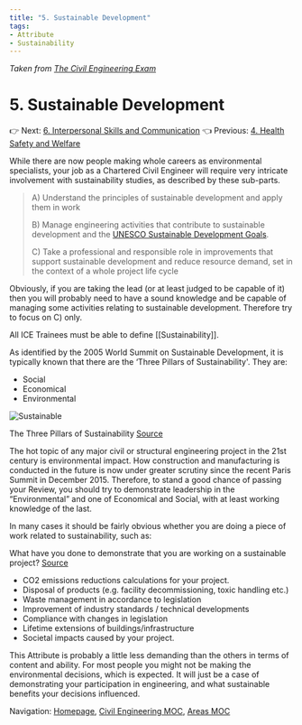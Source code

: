 ```yaml
---
title: "5. Sustainable Development"
tags: 
- Attribute
- Sustainability
---
```

*Taken from [The Civil Engineering Exam](https://thecivilengineeringexam.com/example-ice-written-exercise-submission/)*
# 5. Sustainable Development

👉 Next: [6. Interpersonal Skills and Communication](notes/Civil%20Engineering%20MOC/Professional%20Review%20MOC/6.%20Interpersonal%20Skills%20and%20Communication.md)
👈 Previous: [4. Health Safety and Welfare](notes/Civil%20Engineering%20MOC/Professional%20Review%20MOC/4.%20Health%20Safety%20and%20Welfare.md)

While there are now people making whole careers as environmental specialists, your job as a Chartered Civil Engineer will require very intricate involvement with sustainability studies, as described by these sub-parts.

> A) Understand the principles of sustainable development and apply them in work
> 
> B) Manage engineering activities that contribute to sustainable development and the [UNESCO Sustainable Development Goals](notes/UNESCO%20Sustainable%20Development%20Goals.md).
> 
> C) Take a professional and responsible role in improvements that support sustainable development and reduce resource demand, set in the context of a whole project life cycle

Obviously, if you are taking the lead (or at least judged to be capable of it) then you will probably need to have a sound knowledge and be capable of managing some activities relating to sustainable development. Therefore try to focus on C) only.

All ICE Trainees must be able to define [[Sustainability]].

As identified by the 2005 World Summit on Sustainable Development, it is typically known that there are the ‘Three Pillars of Sustainability'. They are:

-   Social
-   Economical
-   Environmental

![Sustainable](https://i0.wp.com/thecivilengineeringexam.com/wp-content/uploads/2017/03/Sustainabile-1024x653.png?resize=620%2C395)

The Three Pillars of Sustainability [Source](https://commons.wikimedia.org/wiki/File:Sustainable_development.svg)

The hot topic of any major civil or structural engineering project in the 21st century is environmental impact. How construction and manufacturing is conducted in the future is now under greater scrutiny since the recent Paris Summit in December 2015. Therefore, to stand a good chance of passing your Review, you should try to demonstrate leadership in the “Environmental” and one of Economical and Social, with at least working knowledge of the last.

In many cases it should be fairly obvious whether you are doing a piece of work related to sustainability, such as:

What have you done to demonstrate that you are working on a sustainable project? [Source](https://pixabay.com/en/co2-global-warming-global-warming-1076817/)

- CO2 emissions reductions calculations for your project.
- Disposal of products (e.g. facility decommissioning, toxic handling etc.)
- Waste management in accordance to legislation
- Improvement of industry standards / technical developments
- Compliance with changes in legislation
- Lifetime extensions of buildings/infrastructure
- Societal impacts caused by your project.

This Attribute is probably a little less demanding than the others in terms of content and ability. For most people you might not be making the environmental decisions, which is expected. It will just be a case of demonstrating your participation in engineering, and what sustainable benefits your decisions influenced.

Navigation: [Homepage](_index.md), [Civil Engineering MOC](notes/Civil%20Engineering%20MOC/Civil%20Engineering%20MOC.md), [Areas MOC](Areas%20MOC)
